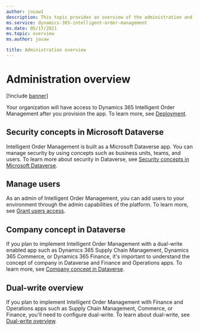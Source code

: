 ```yaml
---
author: josaw1
description: This topic provides an overview of the administration and security concepts in Dynamics 365 Intelligent Order Management. 
ms.service: dynamics-365-intelligent-order-management
ms.date: 05/17/2021
ms.topic: overview
ms.author: josaw

title: Administration overview
---
```



# Administration overview

[!include [banner](includes/banner.md)]


Your organization will have access to Dynamics 365 Intelligent Order Management after you provision the app. To learn more, see [Deployment](deploy.md).

## Security concepts in Microsoft Dataverse

Intelligent Order Management is built as a Microsoft Dataverse app. You can manage security by using concepts such as business units, teams, and users. To learn more about security in Dataverse, see [Security concepts in Microsoft Dataverse](/power-platform/admin/wp-security-cds).

## Manage users

As an admin of Intelligent Order Management, you can add users to your environment through the admin capabilities of the platform. To learn more, see [Grant users access](/power-platform/admin/grant-users-access).

## Company concept in Dataverse

If you plan to implement Intelligent Order Management with a dual-write enabled app such as Dynamics 365 Supply Chain Management, Dynamics 365 Commerce, or Dynamics 365 Finance, it's important to understand the concept of company in Dataverse and Finance and Operations apps. To learn more, see [Company concept in Dataverse](/dynamics365/fin-ops-core/dev-itpro/data-entities/dual-write/company-data).

## Dual-write overview

If you plan to implement Intelligent Order Management with Finance and Operations apps such as Supply Chain Management, Commerce, or Finance, you'll need to configure dual-write. To learn about dual-write, see [Dual-write overview](/dynamics365/fin-ops-core/dev-itpro/data-entities/dual-write/dual-write-overview).
